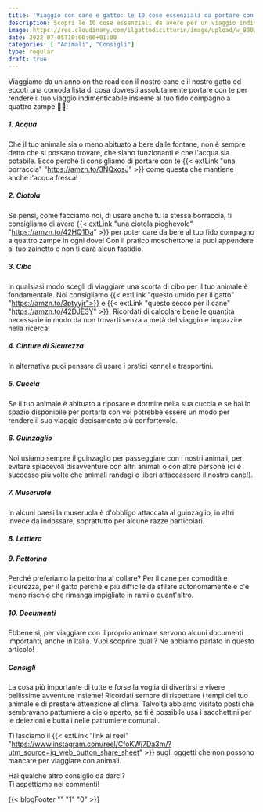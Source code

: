 ```yaml
---
title: 'Viaggio con cane e gatto: le 10 cose essenziali da portare con te!'
description: Scopri le 10 cose essenziali da avere per un viaggio indimenticabile con il tuo animale! Leggi il nostro articolo per pianificare al meglio la tua avventura.
image: https://res.cloudinary.com/ilgattodicitturin/image/upload/w_800/f_auto,q_auto:good/v1657024162/Articoli/10_cose_per_un_viaggio_ontheroad_udittt.jpg
date: 2022-07-05T10:00:00+01:00
categories: [ "Animali", "Consigli"]
type: regular
draft: true
---
```


Viaggiamo da un anno on the road con il nostro cane e il nostro gatto ed eccoti una comoda lista di cosa dovresti assolutamente portare con te per rendere il tuo viaggio indimenticabile insieme al tuo fido compagno a quattro zampe 🐶🐱!

##### 1. Acqua
Che il tuo animale sia o meno abituato a bere dalle fontane, non è sempre detto che si possano trovare, che siano funzionanti e che l'acqua sia potabile.
Ecco perché ti consigliamo di portare con te {{< extLink "una borraccia" "https://amzn.to/3NQxosJ" >}} come questa che mantiene anche l'acqua fresca!

##### 2. Ciotola
Se pensi, come facciamo noi, di usare anche tu la stessa borraccia, ti consigliamo di avere {{< extLink "una ciotola pieghevole" "https://amzn.to/42HQ1Da" >}} per poter dare da bere al tuo fido compagno a quattro zampe in ogni dove! Con il pratico moschettone la puoi appendere al tuo zainetto e non ti darà alcun fastidio. 

##### 3. Cibo
In qualsiasi modo scegli di viaggiare una scorta di cibo per il tuo animale è fondamentale.
Noi consigliamo {{< extLink "questo umido per il gatto" "https://amzn.to/3ptyyjr">}} e {{< extLink "questo secco per il cane" "https://amzn.to/42DJE3Y" >}}. Ricordati di calcolare bene le quantità necessarie in modo da non trovarti senza a metà del viaggio e impazzire nella ricerca!

##### 4. Cinture di Sicurezza 
<!-- Se come noi viaggi on the road, in auto o camper o van, ti consigliamo di assicurare con pratiche cinture di sicurezza il tuo animale, in modo da evitare spiacevoli incidenti. link -->
In alternativa puoi pensare di usare i pratici kennel e trasportini.


##### 5. Cuccia
Se il tuo animale è abituato a riposare e dormire nella sua cuccia e se hai lo spazio disponibile per portarla con voi potrebbe essere un modo per rendere il suo viaggio decisamente più confortevole. 
<!-- Noi usiamo dei cuscini come questi link -->


##### 6. Guinzaglio
Noi usiamo sempre il guinzaglio per passeggiare con i nostri animali, per evitare spiacevoli disavventure con altri animali o con altre persone (ci è successo più volte che animali randagi o liberi attaccassero il nostro cane!).
<!-- Per il nostro cane usiamo questo tutti i giorni e questo per le avventure in acqua, mentre per Sakè un modello come questo. -->


##### 7. Museruola
In alcuni paesi la museruola è d'obbligo attaccata al guinzaglio, in altri invece da indossare, soprattutto per alcune razze particolari. 


##### 8. Lettiera
<!-- Se come noi viaggi con un gatto ti consigliamo di avere una lettiera a bordo per le emergenze! Sakè ha imparato a fare i suoi bisogni anche nella natura, ma la sua lettiera è incastrata sotto al tavolo della dinette del van, sempre a disposizione per lui e senza dare alcun fastidio a noi.  -->


##### 9. Pettorina 
Perché preferiamo la pettorina al collare?
Per il cane per comodità e sicurezza, per il gatto perché è più difficile da sfilare autonomamente e c'è meno rischio che rimanga impigliato in rami o quant'altro.
<!-- Per i nostri animali usiamo queste -->


##### 10. Documenti
Ebbene sì, per viaggiare con il proprio animale servono alcuni documenti importanti, anche in Italia. 
Vuoi scoprire quali? 
Ne abbiamo parlato in questo articolo!


##### Consigli
La cosa più importante di tutte è forse la voglia di divertirsi e vivere bellissime avventure insieme!
Ricordati sempre di rispettare i tempi del tuo animale e di prestare attenzione al clima.
Talvolta abbiamo visitato posti che sembravano pattumiere a cielo aperto, se ti è possibile usa i sacchettini per le deiezioni e buttali nelle pattumiere comunali. 

Ti lasciamo il {{< extLink "link al reel" "https://www.instagram.com/reel/CfoKWj7Da3m/?utm_source=ig_web_button_share_sheet" >}} sugli oggetti che non possono mancare per viaggiare con animali. 

Hai qualche altro consiglio da darci?   
Ti aspettiamo nei commenti!

{{< blogFooter "" "1" "0" >}}